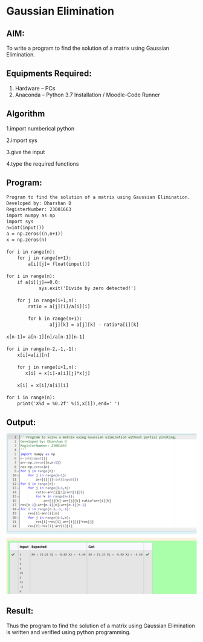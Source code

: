 # Gaussian Elimination

## AIM:
To write a program to find the solution of a matrix using Gaussian Elimination.

## Equipments Required:
1. Hardware – PCs
2. Anaconda – Python 3.7 Installation / Moodle-Code Runner

## Algorithm
1.import numberical python

2.import sys

3.give the input

4.type the required functions


## Program:
```
Program to find the solution of a matrix using Gaussian Elimination.
Developed by: Dharshan D
RegisterNumber: 23001663
import numpy as np
import sys
n=int(input())
a = np.zeros((n,n+1))
x = np.zeros(n)

for i in range(n):
    for j in range(n+1):
        a[i][j]= float(input())
        
for i in range(n):
    if a[i][j]==0.0:
            sys.exit('Divide by zero detected!')
            
    for j in range(i+1,n):
        ratio = a[j][i]/a[i][i]
        
        for k in range(n+1):   
                a[j][k] = a[j][k] - ratio*a[i][k]    

x[n-1]= a[n-1][n]/a[n-1][n-1]

for i in range(n-2,-1,-1):
    x[i]=a[i][n]
    
    for j in range(i+1,n):
       x[i] = x[i]-a[i][j]*x[j]
       
    x[i] = x[i]/a[i][i]
    
for i in range(n):
    print('X%d = %0.2f' %(i,x[i]),end=' ') 
```

## Output:
![OUTPUT](/gaussian.png)


## Result:
Thus the program to find the solution of a matrix using Gaussian Elimination is written and verified using python programming.

